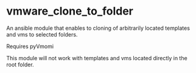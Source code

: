 # vmware_clone_to_folder

An ansible module that enables to cloning of arbitrarily located templates and vms to selected folders.

Requires pyVmomi

This module will not work with templates and vms located directly in the root folder.
